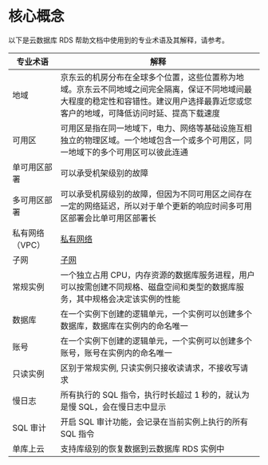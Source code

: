 # 核心概念
以下是云数据库 RDS 帮助文档中使用到的专业术语及其解释，请参考。

|专业术语|解释|
|---|---|
|地域|京东云的机房分布在全球多个位置，这些位置称为地域。京东云不同地域之间完全隔离，保证不同地域间最大程度的稳定性和容错性。建议用户选择最靠近您或您客户的地域，可降低访问时延、提高下载速度|
|可用区|可用区是指在同一地域下，电力、网络等基础设施互相独立的物理区域。一个地域包含一个或多个可用区，同一地域下的多个可用区可以彼此连通|
|单可用区部署|可以承受机架级别的故障|
|多可用区部署|可以承受机房级别的故障，但因为不同可用区之间存在一定的网络延迟，所以对于单个更新的响应时间多可用区部署会比单可用区部署长|
|私有网络（VPC）|[私有网络](../../../Networking/Virtual-Private-Cloud/Introduction/Product-Overview.md)|
|子网|[子网](/documentation/Networking/Virtual-Private-Cloud/Introduction/Features/Subnet-Features.md)|
|常规实例|一个独立占用 CPU，内存资源的数据库服务进程，用户可以按需创建不同规格、磁盘空间和类型的数据库服务，其中规格会决定该实例的性能|
|数据库|在一个实例下创建的逻辑单元，一个实例可以创建多个数据库，数据库在实例内的命名唯一|
|账号|在一个实例下创建的逻辑单元，一个实例可以创建多个账号，账号在实例内的命名唯一|
|只读实例|区别于常规实例, 只读实例只接收读请求，不接收写请求|
|慢日志|所有执行的 SQL 指令，执行时长超过 1 秒的，就认为是慢 SQL，会在慢日志中显示|
|SQL 审计|开启 SQL 审计功能，会记录在当前实例上执行的所有 SQL 指令|
|单库上云|支持库级别的恢复数据到云数据库 RDS 实例中|
